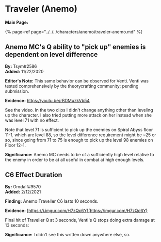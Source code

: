 # Traveler \(Anemo\)

**Main Page:**

{% page-ref page="../../../characters/anemo/traveler-anemo.md" %}

## Anemo MC's Q ability to "pick up" enemies is dependent on level difference

**By:** Tsym\#2586  
**Added:** 11/22/2020

**Editor's Note:** This same behavior can be observed for Venti. Venti was tested comprehensively by the theorycrafting community; pending submission.

**Evidence:** [https://youtu.be/rBDMuzkVb54 ](https://youtu.be/rBDMuzkVb54%20)

See the video. In the two clips I didn't change anything other than leveling up the character. I also tried putting more attack on her instead when she was level 71 with no effect.

Note that level 71 is sufficient to pick up the enemies on Spiral Abyss floor 11-1, which are level 88, so the level difference requirement might be ~25 or so, since going from 71 to 75 is enough to pick up the level 98 enemies on Floor 12-1.

**Significance:** Anemo MC needs to be of a sufficiently high level relative to the enemy in order to be at all useful in combat at high enough levels.

## C6 Effect Duration

**By:** Orodalf\#9570  
**Added:** 2/12/2021

**Finding:** Anemo Traveller C6 lasts 10 seconds.

**Evidence:** [https://i.imgur.com/H7zQc6Y](https://imgur.com/H7zQc6Y)

Final hit of Traveller Q at 3 seconds, Venti's Q stops doing extra damage at 13 seconds:

**Significance:** I didn't see this written down anywhere else, so.

